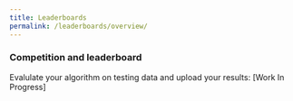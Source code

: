 ```yaml
---
title: Leaderboards
permalink: /leaderboards/overview/
---
```

### Competition and leaderboard ###
Evalulate your algorithm on testing data and upload your results: [Work In Progress]
